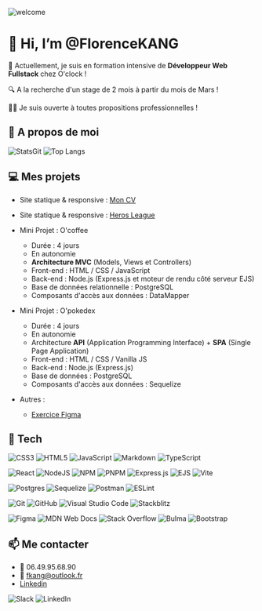 ![welcome](https://github.com/user-attachments/assets/92c8f776-f8ca-4a13-84af-cd693fdbedf9)

# 👋 Hi, I’m @FlorenceKANG

📖 Actuellement, je suis en formation intensive de **Développeur Web Fullstack** chez O'clock ! 

🔍 A la recherche d'un stage de 2 mois à partir du mois de Mars !

🏃‍♀️ Je suis ouverte à toutes propositions professionnelles !

## 👀 A propos de moi

![StatsGit](https://github-readme-stats.vercel.app/api?username=FlorenceKANG&show_icons=true&theme=buefy&hide=stars,issues&rank_icon=github)
![Top Langs](https://github-readme-stats.vercel.app/api/top-langs/?username=FlorenceKANG&layout=compact)

## 💻 Mes projets

- Site statique & responsive : [Mon CV](https://florencekang.github.io/Projet-CV/)
- Site statique & responsive : [Heros League](https://effective-adventure-2knwolq.pages.github.io/)

- Mini Projet : O'coffee
    - Durée : 4 jours
    - En autonomie
    - **Architecture MVC** (Models, Views et Controllers)
    - Front-end : HTML / CSS / JavaScript
    - Back-end : Node.js (Express.js et moteur de rendu côté serveur EJS)
    - Base de données relationnelle : PostgreSQL
    - Composants d'accès aux données : DataMapper
  
- Mini Projet : O'pokedex
    - Durée : 4 jours
    - En autonomie
    - Architecture **API** (Application Programming Interface) + **SPA** (Single Page Application)
    - Front-end : HTML / CSS / Vanilla JS
    - Back-end : Node.js (Express.js)
    - Base de données : PostgreSQL
    - Composants d'accès aux données : Sequelize

- Autres :
    - [Exercice Figma](https://www.figma.com/proto/2Hvx2RkXBjVbmsssTEpIMV?node-id=0-1&t=ToLPt7fo4NvCHME5-6)

## 🧰 Tech
![CSS3](https://img.shields.io/badge/css3-%231572B6.svg?style=for-the-badge&logo=css3&logoColor=white)
![HTML5](https://img.shields.io/badge/html5-%23E34F26.svg?style=for-the-badge&logo=html5&logoColor=white)
![JavaScript](https://img.shields.io/badge/javascript-%23323330.svg?style=for-the-badge&logo=javascript&logoColor=%23F7DF1E)
![Markdown](https://img.shields.io/badge/markdown-%23000000.svg?style=for-the-badge&logo=markdown&logoColor=white)
![TypeScript](https://img.shields.io/badge/typescript-%23007ACC.svg?style=for-the-badge&logo=typescript&logoColor=white)

![React](https://img.shields.io/badge/react-%2320232a.svg?style=for-the-badge&logo=react&logoColor=%2361DAFB)
![NodeJS](https://img.shields.io/badge/node.js-6DA55F?style=for-the-badge&logo=node.js&logoColor=white)
![NPM](https://img.shields.io/badge/NPM-%23CB3837.svg?style=for-the-badge&logo=npm&logoColor=white)
![PNPM](https://img.shields.io/badge/pnpm-%234a4a4a.svg?style=for-the-badge&logo=pnpm&logoColor=f69220)
![Express.js](https://img.shields.io/badge/express.js-%23404d59.svg?style=for-the-badge&logo=express&logoColor=%2361DAFB)
![EJS](https://img.shields.io/badge/ejs-%23B4CA65.svg?style=for-the-badge&logo=ejs&logoColor=black)
![Vite](https://img.shields.io/badge/vite-%23646CFF.svg?style=for-the-badge&logo=vite&logoColor=white)

![Postgres](https://img.shields.io/badge/postgres-%23316192.svg?style=for-the-badge&logo=postgresql&logoColor=white)
![Sequelize](https://img.shields.io/badge/Sequelize-52B0E7?style=for-the-badge&logo=Sequelize&logoColor=white)
![Postman](https://img.shields.io/badge/Postman-FF6C37?style=for-the-badge&logo=postman&logoColor=white)
![ESLint](https://img.shields.io/badge/ESLint-4B3263?style=for-the-badge&logo=eslint&logoColor=white)

![Git](https://img.shields.io/badge/git-%23F05033.svg?style=for-the-badge&logo=git&logoColor=white)
![GitHub](https://img.shields.io/badge/github-%23121011.svg?style=for-the-badge&logo=github&logoColor=white)
![Visual Studio Code](https://img.shields.io/badge/Visual%20Studio%20Code-0078d7.svg?style=for-the-badge&logo=visual-studio-code&logoColor=white)
![Stackblitz](https://img.shields.io/badge/Stackblitz-fff?style=for-the-badge&logo=Stackblitz&logoColor=1389FD)

![Figma](https://img.shields.io/badge/figma-%23F24E1E.svg?style=for-the-badge&logo=figma&logoColor=white)
![MDN Web Docs](https://img.shields.io/badge/MDN_Web_Docs-black?style=for-the-badge&logo=mdnwebdocs&logoColor=white)
![Stack Overflow](https://img.shields.io/badge/-Stackoverflow-FE7A16?style=for-the-badge&logo=stack-overflow&logoColor=white)
![Bulma](https://img.shields.io/badge/bulma-00D0B1?style=for-the-badge&logo=bulma&logoColor=white)
![Bootstrap](https://img.shields.io/badge/bootstrap-%238511FA.svg?style=for-the-badge&logo=bootstrap&logoColor=white)

## 📫 Me contacter

- 📱 06.49.95.68.90
- 📧 fkang@outlook.fr
- [Linkedin](https://www.linkedin.com/in/florence-kang-425751194)

![Slack](https://img.shields.io/badge/Slack-4A154B?style=for-the-badge&logo=slack&logoColor=white)
![LinkedIn](https://img.shields.io/badge/linkedin-%230077B5.svg?style=for-the-badge&logo=linkedin&logoColor=white)

<!---
FlorenceKANG/FlorenceKANG is a ✨ special ✨ repository because its `README.md` (this file) appears on your GitHub profile.
You can click the Preview link to take a look at your changes.
--->
